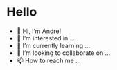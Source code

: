 <div background-color="blue"><h1 color="fff">Hello</h1></div>

- 👋 Hi, I’m Andre!
- 👀 I’m interested in ...
- 🌱 I’m currently learning ...
- 💞️ I’m looking to collaborate on ...
- 📫 How to reach me ...

<!---
csabarnes/csabarnes is a ✨ special ✨ repository because its `README.md` (this file) appears on your GitHub profile.
You can click the Preview link to take a look at your changes.
--->
